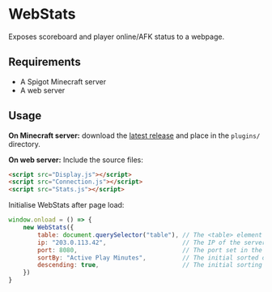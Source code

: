 # WebStats
Exposes scoreboard and player online/AFK status to a webpage.

## Requirements
- A Spigot Minecraft server
- A web server

## Usage
**On Minecraft server:** download the [latest release][1] and place in the `plugins/` directory.

**On web server:**
Include the source files:
```html
<script src="Display.js"></script>
<script src="Connection.js"></script>
<script src="Stats.js"></script>
```

Initialise WebStats after page load:
```js
window.onload = () => {
	new WebStats({
		table: document.querySelector("table"), // The <table> element to use (required)
		ip: "203.0.113.42",                     // The IP of the server (required)
		port: 8080,                             // The port set in the config.yml on the server (required)
		sortBy: "Active Play Minutes",          // The initial sorted objective (optional)
		descending: true,                       // The initial sorting direction (optional)
	})
}
```

[1]: https://github.com/Dantevg/WebStats/releases
